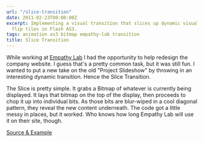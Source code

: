 ```yaml
---
url: "/slice-transition"
date: 2011-02-23T00:00:00Z
excerpt: Implementing a visual transition that slices up dynamic visual content to
  flip tiles in Flash AS3.
tags: animation as3 bitmap empathy-lab transition
title: Slice Transition
---
```


<amp-img width="700" height="336" layout="responsive" src="//labs.tomasino.org/assets/images/slicetransition.jpg" alt="Slice Transition"></amp-img>

While working at [Empathy Lab][] I had the opportunity to help redesign
the company website. I guess that's a pretty common task, but it was
still fun. I wanted to put a new take on the old "Project Slideshow" by
throwing in an interesting dynamic transition. Hence the Slice
Transition.

The Slice is pretty simple. It grabs a Bitmap of whatever is currently
being displayed. It lays that bitmap on the top of the display, then
proceeds to chop it up into individual bits. As those bits are
blur-wiped in a cool diagonal pattern, they reveal the new content
underneath. The code got a little messy in places, but it worked. Who
knows how long Empathy Lab will use it on their site, though.

[Source & Example][]

  [Empathy Lab]: //www.empathylab.com "Empathy Lab"
  [Source & Example]: //github.com/jamestomasino/slicetransition/
    "Source & Example"
